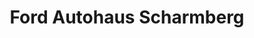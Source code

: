 ---
title: "Ford Autohaus Scharmberg"
url: /richtenberg/ford-autohaus-scharmberg/
shop: Autohaus
---